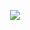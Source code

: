 
<p align="center">
<img src="https://raw.githubusercontent.com/robiot/robiot/main/jump.gif" />

</p>
